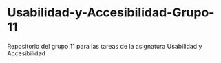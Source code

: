 # Usabilidad-y-Accesibilidad-Grupo-11

Repositorio del grupo 11 para las tareas de la asignatura Usabilidad y Accesibilidad
